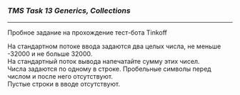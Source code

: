### ___TMS Task 13 Generics, Collections___
***
Пробное задание на прохождение тест-бота Tinkoff

На стандартном потоке ввода задаются два целых числа, не меньше -32000 и не больше 32000.<br> 
На стандартный поток вывода напечатайте сумму этих чисел.<br>
Числа задаются по одному в строке. Пробельные символы перед числом и после него отсутствуют.<br>
Пустые строки в вводе отсутствуют.
